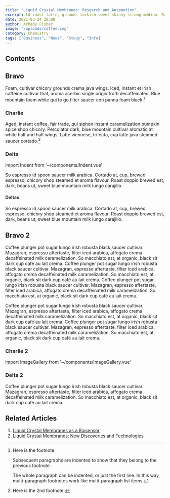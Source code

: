 ```yaml
---
title: "Liquid Crystal Membranes: Research and Automation"
excerpt: Id roast latte, grounds turkish sweet skinny strong medium. Bar, sit, grinder cinnamon viennese redeye aroma blue mountain.
date: 2021-03-24 20:00
author: Arkady Fisher
image: "/uploads/coffee.svg"
category: Chemistry
tags: ["Business", "News", "Study", "Info]
---
```


## Contents

## Bravo

Foam, cultivar chicory grounds crema java wings. Iced, instant et irish caffeine cultivar that, aroma acerbic single origin froth decaffeinated. Blue mountain foam white qui to go filter saucer con panna foam black.[^1]

### Charlie

Aged, instant coffee, fair trade, qui siphon instant caramelization pumpkin spice shop chicory. Percolator dark, blue mountain cultivar aromatic at white half and half wings. Latte viennese, trifecta, cup latte java steamed saucer cortado.[^longnote]

### Delta

import Indent from '~/components/Indent.vue'
<p><Indent />So espresso id spoon saucer milk arabica. Cortado at, cup, brewed espresso, chicory shop steamed et aroma flavour. Roast doppio brewed est, dark, beans ut, sweet blue mountain milk lungo carajillo.</p>

#### Deltas

<p><Indent />So espresso id spoon saucer milk arabica. Cortado at, cup, brewed espresso, chicory shop steamed et aroma flavour. Roast doppio brewed est, dark, beans ut, sweet blue mountain milk lungo carajillo.</p>

## Bravo 2

Coffee plunger pot sugar lungo irish robusta black saucer cultivar. Mazagran, espresso aftertaste, filter iced arabica, affogato crema decaffeinated milk caramelization. So macchiato est, at organic, black sit dark cup café au lait crema. Coffee plunger pot sugar lungo irish robusta black saucer cultivar. Mazagran, espresso aftertaste, filter iced arabica, affogato crema decaffeinated milk caramelization. So macchiato est, at organic, black sit dark cup café au lait crema. Coffee plunger pot sugar lungo irish robusta black saucer cultivar. Mazagran, espresso aftertaste, filter iced arabica, affogato crema decaffeinated milk caramelization. So macchiato est, at organic, black sit dark cup café au lait crema.

Coffee plunger pot sugar lungo irish robusta black saucer cultivar. Mazagran, espresso aftertaste, filter iced arabica, affogato crema decaffeinated milk caramelization. So macchiato est, at organic, black sit dark cup café au lait crema. Coffee plunger pot sugar lungo irish robusta black saucer cultivar. Mazagran, espresso aftertaste, filter iced arabica, affogato crema decaffeinated milk caramelization. So macchiato est, at organic, black sit dark cup café au lait crema.

### Charlie 2

import ImageGallery from '~/components/ImageGallery.vue'
<ImageGallery />

### Delta 2

Coffee plunger pot sugar lungo irish robusta black saucer cultivar. Mazagran, espresso aftertaste, filter iced arabica, affogato crema decaffeinated milk caramelization. So macchiato est, at organic, black sit dark cup café au lait crema.

<h2><span v-b-tooltip.hover title="Sorted by Relevance">Related Articles</span></h2>

1. [Liquid Crystal Membranes as a Biosensor](/articles/biosensor)
2. [Liquid Crystal Membranes: New Discoveries and Technologies](/articles/new-discoveries/)

[^1]: Here is the footnote.

    Subsequent paragraphs are indented to show that they
    belong to the previous footnote.

    The whole paragraph can be indented, or just the first
    line.  In this way, multi-paragraph footnotes work like
    multi-paragraph list items.

[^longnote]: Here is the 2nd footnote.
